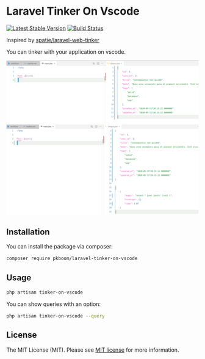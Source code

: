 # Laravel Tinker On Vscode

[![Latest Stable Version](https://poser.pugx.org/pkboom/laravel-calm/v/stable)](https://packagist.org/packages/pkboom/laravel-calm)
[![Build Status](https://travis-ci.com/pkboom/laravel-calm.svg?branch=master)](https://travis-ci.com/pkboom/laravel-calm)

Inspired by [spatie/laravel-web-tinker](https://github.com/spatie/laravel-web-tinker)

You can tinker with your application on vscode.

<img src="/images/demo2.png" width="800"  title="demo">

<img src="/images/demo1.png" width="800"  title="demo">

## Installation

You can install the package via composer:

```bash
composer require pkboom/laravel-tinker-on-vscode
```

## Usage

```bash
php artisan tinker-on-vscode
```

You can show queries with an option:

```bash
php artisan tinker-on-vscode --query
```

## License

The MIT License (MIT). Please see [MIT license](http://opensource.org/licenses/MIT) for more information.
